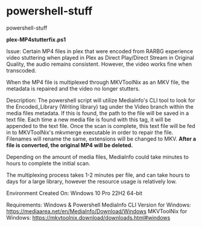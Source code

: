# powershell-stuff
powershell-stuff

**plex-MP4stutterfix.ps1**

Issue:
Certain MP4 files in plex that were encoded from RARBG experience video stuttering when played in Plex as Direct Play/Direct Stream in Original Quality, the audio remains consistent. However, the video works fine when transcoded. 

When the MP4 file is multiplexed through MKVToolNix as an MKV file, the metadata is repaired and the video no longer stutters.

Description:
The powershell script will utilize MediaInfo's CLI tool to look for the Encoded_Library (Writing library) tag under the Video branch within the media files metadata. If this is found, the path to the file will be saved in a text file. Each time a new media file is found with this tag, it will be appended to the text file. Once the scan is complete, this text file will be fed in to MKVToolNix's mkvmerge executable in order to repair the file. Filenames will rename the same, extensions will be changed to MKV. **After a file is converted, the original MP4 will be deleted.** 

Depending on the amount of media files, MediaInfo could take minutes to hours to complete the initial scan.

The multiplexing process takes 1-2 minutes per file, and can take hours to days for a large library, however the resource usage is relatively low.

Environment Created On:
Windows 10 Pro 22H2 64-bit

Requirements:
Windows & Powershell
MediaInfo CLI Version for Windows: https://mediaarea.net/en/MediaInfo/Download/Windows
MKVToolNix for Windows: https://mkvtoolnix.download/downloads.html#windows
